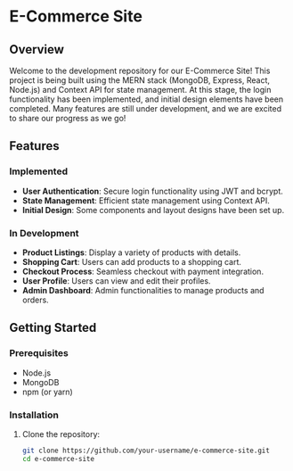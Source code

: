 # E-Commerce Site

## Overview
Welcome to the development repository for our E-Commerce Site! This project is being built using the MERN stack (MongoDB, Express, React, Node.js) and Context API for state management. At this stage, the login functionality has been implemented, and initial design elements have been completed. Many features are still under development, and we are excited to share our progress as we go!

## Features
### Implemented
- **User Authentication**: Secure login functionality using JWT and bcrypt.
- **State Management**: Efficient state management using Context API.
- **Initial Design**: Some components and layout designs have been set up.

### In Development
- **Product Listings**: Display a variety of products with details.
- **Shopping Cart**: Users can add products to a shopping cart.
- **Checkout Process**: Seamless checkout with payment integration.
- **User Profile**: Users can view and edit their profiles.
- **Admin Dashboard**: Admin functionalities to manage products and orders.

## Getting Started
### Prerequisites
- Node.js
- MongoDB
- npm (or yarn)

### Installation
1. Clone the repository:
   ```bash
   git clone https://github.com/your-username/e-commerce-site.git
   cd e-commerce-site
